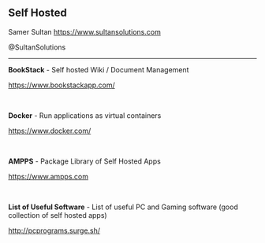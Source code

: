 ## Self Hosted

Samer Sultan
https://www.sultansolutions.com

@SultanSolutions

---

**BookStack** - Self hosted Wiki / Document Management  

https://www.bookstackapp.com/

&nbsp;
&nbsp;

**Docker** - Run applications as virtual containers

https://www.docker.com/

&nbsp;
&nbsp;

**AMPPS** - Package Library of Self Hosted Apps

https://www.ampps.com

&nbsp;
&nbsp;

**List of Useful Software** - List of useful PC and Gaming software (good collection of self hosted apps)

http://pcprograms.surge.sh/

&nbsp;
&nbsp;

